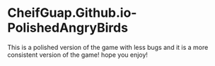 # CheifGuap.Github.io-PolishedAngryBirds
This is a polished version of the game with less bugs and it is a more consistent version of the game! hope you enjoy!
